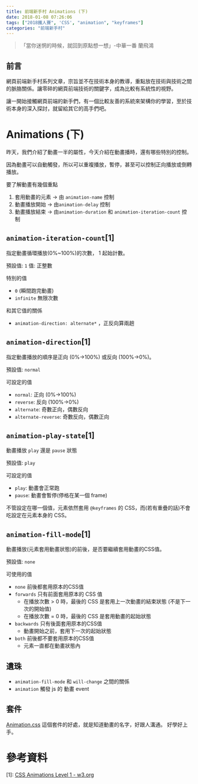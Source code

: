 ```yaml
---
title: 前端新手村 Animations (下)
date: 2018-01-08 07:26:06
tags: ["2018鐵人賽", 'CSS', "animation", "keyframes"]
categories: "前端新手村"
---
```

> 「當你迷惘的時候，就回到原點想一想」-中華一番 蘭飛鴻

## 前言

網頁前端新手村系列文章，宗旨並不在技術本身的教導，重點放在技術與技術之間的脈胳關係。讓零碎的網頁前端技術的關鍵字，成為比較有系統性的視野。

讓一開始接觸網頁前端的新手們，有一個比較友善的系統來架構你的學習，至於技術本身的深入探討，就留給其它的高手們吧。

# Animations (下)

昨天，我們介紹了動畫一半的屬性，今天介紹在動畫播時，還有哪些特別的控制。

因為動畫可以自動觸發，所以可以重複播放，暫停，甚至可以控制正向播放或倒轉播放。

要了解動畫有幾個重點
1. 套用動畫的元素 → 由 `animation-name` 控制
2. 動畫播放開始 → 由`animation-delay` 控制
3. 動畫播放結束 → 由`animation-duration` 和 `animation-iteration-count` 控制

## `animation-iteration-count`[1]

指定動畫循環播放(0%~100%)的次數， 1 起始計數。

預設值: `1`
值: 正整數

特別的值
- `0` (瞬間跑完動畫)
- `infinite` 無限次數

和其它值的關係
- `animation-direction: alternate*` ，正反向算兩趟

## `animation-direction`[1]

指定動畫播放的順序是正向 (0%→100%) 或反向 (100%→0%)。

預設值: `normal`

可設定的值
- `normal`: 正向 (0%→100%)
- `reverse`: 反向 (100%→0%)
- `alternate`: 奇數正向，偶數反向
- `alternate-reverse`: 奇數反向，偶數正向

## `animation-play-state`[1]

動畫播放 `play` 還是 `pause` 狀態

預設值: `play`

可設定的值
- `play`: 動畫會正常跑
- `pause`: 動畫會暫停(停格在某一個 frame)

不管設定在哪一個值，元素依然套用 `@keyframes` 的 CSS，而(若有重疊的話)不會吃設定在元素本身的 CSS。

## `animation-fill-mode`[1]

動畫播放(元素套用動畫狀態)的前後，是否要繼續套用動畫的CSS值。

預設值: `none`

可使用的值
- `none` 前後都套用原本的CSS值
- `forwards` 只有前面套用原本的 CSS 值
    - 在播放次數 > 0 時，最後的 CSS 是套用上一次動畫的結束狀態 (不是下一次的開始值)
    - 在播放次數 = 0 時，最後的 CSS 是套用動畫的起始狀態
- `backwards` 只有後面套用原本的CSS值
    - 動畫開始之前，套用下一次的起始狀態
- `both` 前後都不要套用原本的CSS值
    - 元素一直都在動畫狀態內

## 遺珠
- `animation-fill-mode` 和 `will-change` 之間的關係
- `animation` 觸發 js 的 動畫 event

## 套件

[Animation.css](https://daneden.github.io/animate.css/)
這個套件的好處，就是知道動畫的名字，好跟人溝通。
好學好上手。

# 參考資料

[1]: [CSS Animations Level 1 - w3.org](https://www.w3.org/TR/CSS-animations-1/)
